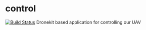 # control
[![Build Status](https://travis-ci.org/team-204/control.svg?branch=master)](https://travis-ci.org/team-204/control)
Dronekit based application for controlling our UAV
